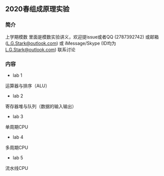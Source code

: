 ## 2020春组成原理实验

### 简介

上学期模数 里面是模数实验讲义，欢迎提issue或者QQ (2787392742) 或邮箱 (L.G.Stark@outlook.com) 或 iMessage/Skype (ID均为 L.G.Stark@outlook.com) 联系讨论

### 内容

- lab 1

运算器与排序（ALU）

- lab 2

寄存器堆与队列（数据的输入输出）

- lab 3

单周期CPU

- lab 4

多周期CPU

- lab 5

流水线CPU